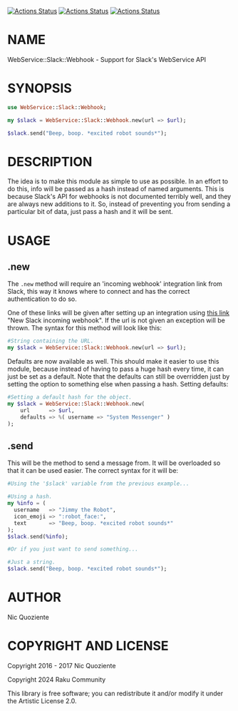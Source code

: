 [![Actions Status](https://github.com/raku-community-modules/WebService-Slack-Webhook/actions/workflows/linux.yml/badge.svg)](https://github.com/raku-community-modules/WebService-Slack-Webhook/actions) [![Actions Status](https://github.com/raku-community-modules/WebService-Slack-Webhook/actions/workflows/macos.yml/badge.svg)](https://github.com/raku-community-modules/WebService-Slack-Webhook/actions) [![Actions Status](https://github.com/raku-community-modules/WebService-Slack-Webhook/actions/workflows/windows.yml/badge.svg)](https://github.com/raku-community-modules/WebService-Slack-Webhook/actions)

NAME
====

WebService::Slack::Webhook - Support for Slack's WebService API

SYNOPSIS
========

```raku
use WebService::Slack::Webhook;

my $slack = WebService::Slack::Webhook.new(url => $url);

$slack.send("Beep, boop. *excited robot sounds*");
```

DESCRIPTION
===========

The idea is to make this module as simple to use as possible. In an effort to do this, info will be passed as a hash instead of named arguments. This is because Slack's API for webhooks is not documented terribly well, and they are always new additions to it. So, instead of preventing you from sending a particular bit of data, just pass a hash and it will be sent.

USAGE
=====

.new
----

The `.new` method will require an 'incoming webhook' integration link from Slack, this way it knows where to connect and has the correct authentication to do so.

One of these links will be given after setting up an integration using [this link](https://my.slack.com/services/new/incoming-webhook/) "New Slack incoming webhook". If the url is not given an exception will be thrown. The syntax for this method will look like this:

```raku
#String containing the URL.
my $slack = WebService::Slack::Webhook.new(url => $url);
```

Defaults are now available as well. This should make it easier to use this module, because instead of having to pass a huge hash every time, it can just be set as a default. Note that the defaults can still be overridden just by setting the option to something else when passing a hash. Setting defaults:

```raku
#Setting a default hash for the object.
my $slack = WebService::Slack::Webhook.new(
    url      => $url,
    defaults => %( username => "System Messenger" )
);
```

.send
-----

This will be the method to send a message from. It will be overloaded so that it can be used easier. The correct syntax for it will be:

```raku
#Using the '$slack' variable from the previous example...

#Using a hash.
my %info = (
  username   => "Jimmy the Robot",
  icon_emoji => ":robot_face:",
  text       => "Beep, boop. *excited robot sounds*"
);
$slack.send(%info);

#Or if you just want to send something...

#Just a string.
$slack.send("Beep, boop. *excited robot sounds*");
```

AUTHOR
======

Nic Quoziente

COPYRIGHT AND LICENSE
=====================

Copyright 2016 - 2017 Nic Quoziente

Copyright 2024 Raku Community

This library is free software; you can redistribute it and/or modify it under the Artistic License 2.0.

